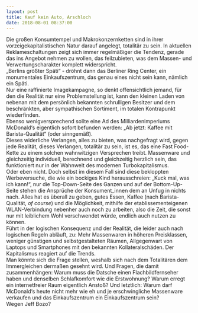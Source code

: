 ```yaml
---
layout: post
title: Kauf kein Auto, Arschloch
date: 2018-08-01 08:37:00
---
```


Die großen Konsumtempel und Makrokonzernketten sind in ihrer vorzeigekapitalistischen Natur darauf angelegt, totalitär zu sein. In aktuellen Reklameschaltungen zeigt sich immer regelmäßiger die Tendenz, gerade das ins Angebot nehmen zu wollen, das feilzubieten, was dem Massen- und Verwertungscharakter komplett widerspricht. <br>
„Berlins größter Späti“ - dröhnt dann das Berliner Ring Center, ein monumentales Einkaufszentrum, das genau eines nicht sein kann, nämlich ein Späti. <br>
Nur eine raffinierte Imagekampagne, so denkt offensichtlich jemand, für den die Realität nur eine Problemstellung ist, kann den kleinen Laden von nebenan mit dem persönlich bekannten schrulligen Besitzer und dem beschränkten, aber sympathischen Sortiment, im totalen Kontrapunkt wiederfinden.<br>
Ebenso wenigversprechend sollte eine Ad des Milliardenimperiums McDonald‘s eigentlich sofort befunden werden: „Ab jetzt: Kaffee mit Barista-Qualität“ (oder sinngemäß). <br>
Dieses widerliche Verlangen, alles zu bieten, was nachgefragt wird, gegen jede Realität, dieses Verlangen, totalitär zu sein, ist es, das eine Fast Food-Kette zu einem solchen wahnwitzigen Versprechen treibt. Massenware und gleichzeitig individuell, berechnend und gleichzeitig herzlich sein, das funktioniert nur in der Wahnwelt des modernen Turbokapitalismus.<br>
Oder eben nicht. Doch selbst im diesem Fall sind diese bekloppten Werbeversuche, die wie ein bockiges Kind herausschreien: „Kuck mal, was ich kann!“, nur die Top-Down-Seite des Ganzen und auf der Bottom-Up-Seite stehen die Ansprüche der Konsument\_innen dem an Unfug in nichts nach. Alles hat es überall zu geben, gutes Essen, Kaffee (nach Barista-Qualität, *of course*) und die Möglichkeit, mithilfe der etablissementeigenen WLAN-Verbindung nebenher auch noch zu arbeiten, also die Zeit, die sonst nur mit leiblichem Wohl verschwendet würde, endlich auch nutzen zu können.<br>
Führt in der logischen Konsequenz und der Realität, die leider auch nach logischen Regeln abläuft, zu: Mehr Massenwaren in höheren Preisklassen, weniger günstigen und selbstgestalteten Räumen, Allgegenwart von Laptops und Smartphones mit den bekannten Kollateralschäden. Der Kapitalismus reagiert auf die Trends.<br>
Man könnte sich die Frage stellen, weshalb sich nach dem Totalitären dem Immergleichen dermaßen gesehnt wird. Und Fragen, die damit zusammenhängen: Warum muss die Datsche einen Flachbildfernseher haben und denselben Schlafkomfort wie die Erstwohnung? Warum erregt ein internetfreier Raum eigentlich Anstoß? Und letztlich: Warum darf McDonald‘s heute nicht mehr wie eh und je erschwingliche Massenware verkaufen und das Einkaufszentrum ein Einkaufszentrum sein?<br>
Wegen Jeff Bozo?
